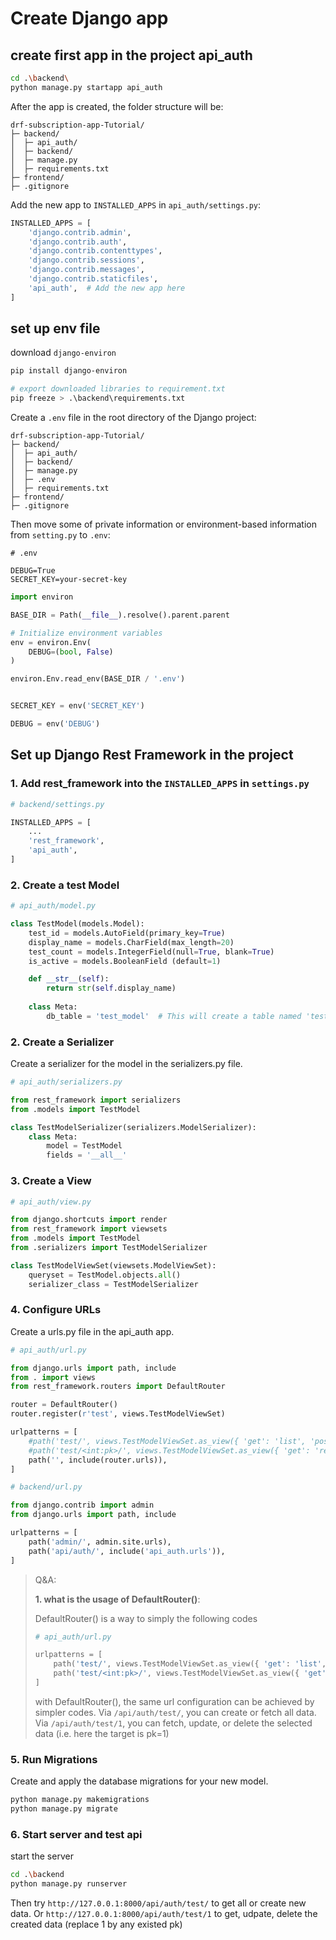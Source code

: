 # Create Django app

## create first app in the project api_auth

```sh
cd .\backend\
python manage.py startapp api_auth
```

After the app is created, the folder structure will be:

```plaintext
drf-subscription-app-Tutorial/
├─ backend/
│  ├─ api_auth/
│  ├─ backend/
│  ├─ manage.py
│  ├─ requirements.txt
├─ frontend/
├─ .gitignore
```

Add the new app to `INSTALLED_APPS` in `api_auth/settings.py`:

```python
INSTALLED_APPS = [
    'django.contrib.admin',
    'django.contrib.auth',
    'django.contrib.contenttypes',
    'django.contrib.sessions',
    'django.contrib.messages',
    'django.contrib.staticfiles',
    'api_auth',  # Add the new app here
]
```

## set up env file

download `django-environ`

```sh
pip install django-environ

# export downloaded libraries to requirement.txt
pip freeze > .\backend\requirements.txt
```

Create a `.env` file in the root directory of the Django project:

```plaintext
drf-subscription-app-Tutorial/
├─ backend/
│  ├─ api_auth/
│  ├─ backend/
│  ├─ manage.py
│  ├─ .env
│  ├─ requirements.txt
├─ frontend/
├─ .gitignore
```

Then move some of private information or environment-based information from `setting.py` to `.env`:

```env
# .env

DEBUG=True
SECRET_KEY=your-secret-key
```

```python
import environ

BASE_DIR = Path(__file__).resolve().parent.parent

# Initialize environment variables
env = environ.Env(
    DEBUG=(bool, False)
)

environ.Env.read_env(BASE_DIR / '.env')


SECRET_KEY = env('SECRET_KEY')

DEBUG = env('DEBUG')
```

## Set up Django Rest Framework in the project

### 1. Add rest_framework into the `INSTALLED_APPS` in `settings.py`

```python
# backend/settings.py

INSTALLED_APPS = [
    ...
    'rest_framework',
    'api_auth',
]
```

### 2. Create a test Model

```python
# api_auth/model.py

class TestModel(models.Model):
    test_id = models.AutoField(primary_key=True)
    display_name = models.CharField(max_length=20)
    test_count = models.IntegerField(null=True, blank=True)
    is_active = models.BooleanField (default=1)

    def __str__(self):
        return str(self.display_name)
    
    class Meta:
        db_table = 'test_model'  # This will create a table named 'test_model'
```

### 2. Create a Serializer

Create a serializer for the model in the serializers.py file.

```python
# api_auth/serializers.py

from rest_framework import serializers
from .models import TestModel

class TestModelSerializer(serializers.ModelSerializer):
    class Meta:
        model = TestModel
        fields = '__all__'

```

### 3. Create a View

```python
# api_auth/view.py

from django.shortcuts import render
from rest_framework import viewsets
from .models import TestModel
from .serializers import TestModelSerializer

class TestModelViewSet(viewsets.ModelViewSet):
    queryset = TestModel.objects.all()
    serializer_class = TestModelSerializer
```

### 4. Configure URLs

Create a urls.py file in the api_auth app.

```python
# api_auth/url.py

from django.urls import path, include
from . import views
from rest_framework.routers import DefaultRouter

router = DefaultRouter()
router.register(r'test', views.TestModelViewSet)

urlpatterns = [
    #path('test/', views.TestModelViewSet.as_view({ 'get': 'list', 'post': 'create'})),
    #path('test/<int:pk>/', views.TestModelViewSet.as_view({ 'get': 'retrieve', 'put': 'update', 'patch': 'partial_update', 'delete': 'destroy'})),
    path('', include(router.urls)),
]
```

```python
# backend/url.py

from django.contrib import admin
from django.urls import path, include

urlpatterns = [
    path('admin/', admin.site.urls),
    path('api/auth/', include('api_auth.urls')),
]
```

>Q&A:
>
>**1. what is the usage of DefaultRouter()**:
>
> DefaultRouter() is a way to simply the following codes
>
> ```python
> # api_auth/url.py
>
> urlpatterns = [
>     path('test/', views.TestModelViewSet.as_view({ 'get': 'list', 'post': 'create'})),
>     path('test/<int:pk>/', views.TestModelViewSet.as_view({ 'get': 'retrieve', 'put': 'update', 'patch': 'partial_update', 'delete': 'destroy'})),
> ]
> ```
>
> with DefaultRouter(), the same url configuration can be achieved by simpler codes.
> Via `/api/auth/test/`, you can create or fetch all data.
> Via `/api/auth/test/1`, you can fetch, update, or delete the selected data (i.e. here the target is pk=1)
>

### 5. Run Migrations

Create and apply the database migrations for your new model.

```sh
python manage.py makemigrations
python manage.py migrate
```

### 6. Start server and test api

start the server

```sh
cd .\backend
python manage.py runserver
```

Then try `http://127.0.0.1:8000/api/auth/test/` to get all or create new data.
Or `http://127.0.0.1:8000/api/auth/test/1` to get, udpate, delete the created data (replace 1 by any existed pk)
